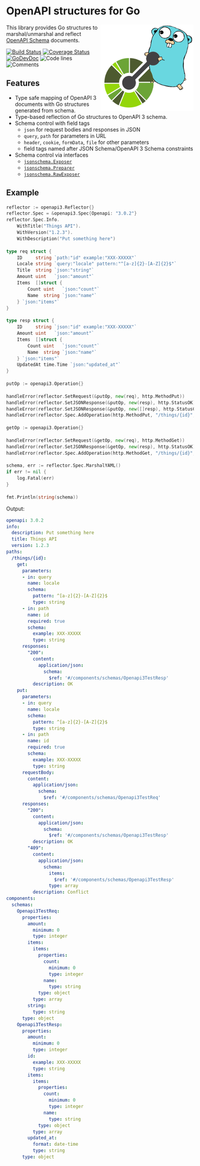 # OpenAPI structures for Go

<img align="right" width="250px" src="/resources/logo.png">

This library provides Go structures to marshal/unmarshal and reflect [OpenAPI Schema](https://swagger.io/resources/open-api/) documents.

[![Build Status](https://github.com/swaggest/openapi-go/workflows/test/badge.svg)](https://github.com/swaggest/openapi-go/actions?query=branch%3Amaster+workflow%3Atest)
[![Coverage Status](https://codecov.io/gh/swaggest/openapi-go/branch/master/graph/badge.svg)](https://codecov.io/gh/swaggest/openapi-go)
[![GoDevDoc](https://img.shields.io/badge/dev-doc-00ADD8?logo=go)](https://pkg.go.dev/github.com/swaggest/openapi-go)
![Code lines](https://sloc.xyz/github/swaggest/openapi-go/?category=code)
![Comments](https://sloc.xyz/github/swaggest/openapi-go/?category=comments)

## Features

* Type safe mapping of OpenAPI 3 documents with Go structures generated from schema.
* Type-based reflection of Go structures to OpenAPI 3 schema.
* Schema control with field tags
    * `json` for request bodies and responses in JSON
    * `query`, `path` for parameters in URL
    * `header`, `cookie`, `formData`, `file` for other parameters
    * field tags named after JSON Schema/OpenAPI 3 Schema constraints
* Schema control via interfaces
    * [`jsonschema.Exposer`](https://pkg.go.dev/github.com/swaggest/jsonschema-go?tab=doc#Exposer)
    * [`jsonschema.Preparer`](https://pkg.go.dev/github.com/swaggest/jsonschema-go?tab=doc#Preparer)
    * [`jsonschema.RawExposer`](https://pkg.go.dev/github.com/swaggest/jsonschema-go?tab=doc#RawExposer)

## Example

```go
reflector := openapi3.Reflector{}
reflector.Spec = &openapi3.Spec{Openapi: "3.0.2"}
reflector.Spec.Info.
    WithTitle("Things API").
    WithVersion("1.2.3").
    WithDescription("Put something here")

type req struct {
    ID     string `path:"id" example:"XXX-XXXXX"`
    Locale string `query:"locale" pattern:"^[a-z]{2}-[A-Z]{2}$"`
    Title  string `json:"string"`
    Amount uint   `json:"amount"`
    Items  []struct {
        Count uint   `json:"count"`
        Name  string `json:"name"`
    } `json:"items"`
}

type resp struct {
    ID     string `json:"id" example:"XXX-XXXXX"`
    Amount uint   `json:"amount"`
    Items  []struct {
        Count uint   `json:"count"`
        Name  string `json:"name"`
    } `json:"items"`
    UpdatedAt time.Time `json:"updated_at"`
}

putOp := openapi3.Operation{}

handleError(reflector.SetRequest(&putOp, new(req), http.MethodPut))
handleError(reflector.SetJSONResponse(&putOp, new(resp), http.StatusOK))
handleError(reflector.SetJSONResponse(&putOp, new([]resp), http.StatusConflict))
handleError(reflector.Spec.AddOperation(http.MethodPut, "/things/{id}", putOp))

getOp := openapi3.Operation{}

handleError(reflector.SetRequest(&getOp, new(req), http.MethodGet))
handleError(reflector.SetJSONResponse(&getOp, new(resp), http.StatusOK))
handleError(reflector.Spec.AddOperation(http.MethodGet, "/things/{id}", getOp))

schema, err := reflector.Spec.MarshalYAML()
if err != nil {
    log.Fatal(err)
}

fmt.Println(string(schema))
```

Output:

```yaml
openapi: 3.0.2
info:
  description: Put something here
  title: Things API
  version: 1.2.3
paths:
  /things/{id}:
    get:
      parameters:
      - in: query
        name: locale
        schema:
          pattern: ^[a-z]{2}-[A-Z]{2}$
          type: string
      - in: path
        name: id
        required: true
        schema:
          example: XXX-XXXXX
          type: string
      responses:
        "200":
          content:
            application/json:
              schema:
                $ref: '#/components/schemas/Openapi3TestResp'
          description: OK
    put:
      parameters:
      - in: query
        name: locale
        schema:
          pattern: ^[a-z]{2}-[A-Z]{2}$
          type: string
      - in: path
        name: id
        required: true
        schema:
          example: XXX-XXXXX
          type: string
      requestBody:
        content:
          application/json:
            schema:
              $ref: '#/components/schemas/Openapi3TestReq'
      responses:
        "200":
          content:
            application/json:
              schema:
                $ref: '#/components/schemas/Openapi3TestResp'
          description: OK
        "409":
          content:
            application/json:
              schema:
                items:
                  $ref: '#/components/schemas/Openapi3TestResp'
                type: array
          description: Conflict
components:
  schemas:
    Openapi3TestReq:
      properties:
        amount:
          minimum: 0
          type: integer
        items:
          items:
            properties:
              count:
                minimum: 0
                type: integer
              name:
                type: string
            type: object
          type: array
        string:
          type: string
      type: object
    Openapi3TestResp:
      properties:
        amount:
          minimum: 0
          type: integer
        id:
          example: XXX-XXXXX
          type: string
        items:
          items:
            properties:
              count:
                minimum: 0
                type: integer
              name:
                type: string
            type: object
          type: array
        updated_at:
          format: date-time
          type: string
      type: object
```